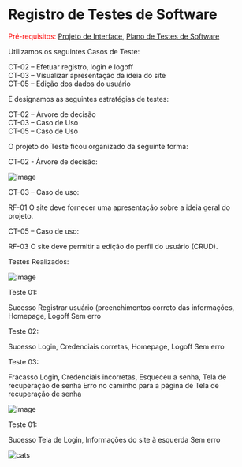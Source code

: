 # Registro de Testes de Software

<span style="color:red">Pré-requisitos: <a href="3-Projeto de Interface.md"> Projeto de Interface</a></span>, <a href="8-Plano de Testes de Software.md"> Plano de Testes de Software</a>

  Utilizamos os seguintes Casos de Teste:

CT-02 – Efetuar registro, login e logoff<br>
CT-03 – Visualizar apresentação da ideia do site<br>
CT-05 – Edição dos dados do usuário

  E designamos as seguintes estratégias de testes:

CT-02 – Árvore de decisão<br>
CT-03 – Caso de Uso<br>
CT-05 – Caso de Uso<br>

  O projeto do Teste ficou organizado da seguinte forma:

CT-02 - Árvore de decisão:

![image](https://user-images.githubusercontent.com/105240089/200723845-2ff345b2-37c4-4eac-a88d-369ccd5e1068.png)

CT-03 – Caso de uso:

RF-01	O site deve fornecer uma apresentação sobre a ideia geral do projeto.

CT-05 – Caso de uso:

RF-03	O site deve permitir a edição do perfil do usuário (CRUD).

Testes Realizados:

![image](https://user-images.githubusercontent.com/105240089/200724336-2915bde9-1b19-4ccd-b5c4-648bc4b82209.png)

Teste 01:

Sucesso	Registrar usuário (preenchimentos correto das informações, Homepage, Logoff	Sem erro

Teste 02:

Sucesso	Login, Credenciais corretas, Homepage, Logoff	Sem erro

Teste 03:

Fracasso	Login, Credenciais incorretas, Esqueceu a senha, Tela de recuperação de senha	Erro no caminho para a página de Tela de recuperação de senha

![image](https://user-images.githubusercontent.com/105240089/200724454-9bd2027a-22c2-4998-bd27-f89ad912538b.png)

Teste 01:

Sucesso	Tela de Login, Informações do site à esquerda	Sem erro


![cats](https://user-images.githubusercontent.com/105240089/198921282-c16226b4-9f4b-4c77-80fa-0609285e73b3.jpg)
